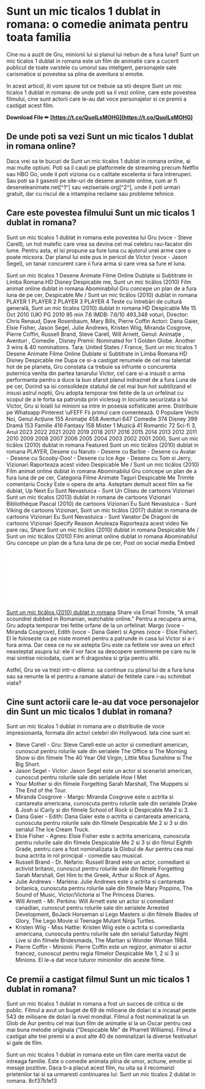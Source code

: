 
 
# Sunt un mic ticalos 1 dublat in romana: o comedie animata pentru toata familia
 
Cine nu a auzit de Gru, minionii lui si planul lui nebun de a fura luna? Sunt un mic ticalos 1 dublat in romana este un film de animatie care a cucerit publicul de toate varstele cu umorul sau inteligent, personajele sale carismatice si povestea sa plina de aventura si emotie.
 
In acest articol, iti vom spune tot ce trebuie sa stii despre Sunt un mic ticalos 1 dublat in romana: de unde poti sa il vezi online, care este povestea filmului, cine sunt actorii care le-au dat voce personajelor si ce premii a castigat acest film.
 
**Download File ✏ [https://t.co/QuoILsMOHG](https://t.co/QuoILsMOHG)**


 
## De unde poti sa vezi Sunt un mic ticalos 1 dublat in romana online?
 
Daca vrei sa te bucuri de Sunt un mic ticalos 1 dublat in romana online, ai mai multe optiuni. Poti sa il cauti pe platformele de streaming precum Netflix sau HBO Go, unde il poti viziona cu o calitate excelenta si fara intreruperi. Sau poti sa il gasesti pe site-uri de desene animate online, cum ar fi deseneleanimate.net[^1^] sau veziseriale.org[^2^], unde il poti urmari gratuit, dar cu riscul de a intampina reclame sau probleme tehnice.
 
## Care este povestea filmului Sunt un mic ticalos 1 dublat in romana?
 
Sunt un mic ticalos 1 dublat in romana este povestea lui Gru (voce - Steve Carell), un hot malefic care vrea sa devina cel mai celebru rau-facator din lume. Pentru asta, el isi propune sa fure luna cu ajutorul unei arme care o poate micsora. Dar planul lui este pus in pericol de Victor (voce - Jason Segel), un tanar concurent care ii fura arma si care vrea sa fure el luna.
 
Sunt un mic ticalos 1 Desene Animate Filme Online Dublate si Subtitrate in Limba Romana HD Disney Despicable me,  Sunt un mic ticălos (2010) Film animat online dublat in romana Abominabilul Gru concepe un plan de a fura luna de pe cer,  Despicable Me / Sunt un mic ticălos (2010) dublat in romana PLAYER 1 PLAYER 2 PLAYER 3 PLAYER 4 Teste cu întrebări de cultură generală,  Sunt un mic ticalos (2010) dublat in romana HD Despicable Me 15 Oct 2010 (UK) PG 2010 95 min 7.6 IMDB: 7.6/10 493,348 voturi,  Director: Chris Renaud, Dave Rosenbaum, Mary Bills, Pierre Coffin Actori: Dana Gaier, Elsie Fisher, Jason Segel, Julie Andrews, Kristen Wiig, Miranda Cosgrove, Pierre Coffin, Russell Brand, Steve Carell, Will Arnett,  Genul: Animaţie , Aventuri , Comedie , Disney Premii: Nominated for 1 Golden Globe. Another 3 wins & 40 nominations. Tara: United States / France,  Sunt un mic ticalos 1 Desene Animate Filme Online Dublate si Subtitrate in Limba Romana HD Disney Despicable me Dupa ce si-a castigat renumele de cel mai talentat hot de pe planeta,  Gru constata ca trebuie sa infrunte o concurenta puternica venita din partea tanarului Victor, cel care si-a insusit o arma performanta pentru a duce la bun sfarsit planul indraznet de a fura Luna de pe cer,  Dorind sa isi consolideze statutul de cel mai bun hot subtilizand el insusi astrul noptii, Gru adopta temporar trei fetite de la un orfelinat cu scopul de a le forta sa patrunda prin viclesug in locuinta securizata a lui Victor,  Gru si loialii lui minioni sa intre in posesia sofisticatei arme. Distribuie pe Whatsapp Pinterest \uFEFF Fii primul care comentează. 0 Populare Vechi Noi,  Genul Acţiune 155 Animaţie 458 Aventuri 647 Comedie 374 Disney 399 Dramă 153 Familie 416 Fantasy 158 Mister 1 Muzică 41 Romantic 72 Sci-fi 3,  Anul 2023 2022 2021 2020 2019 2018 2017 2016 2015 2014 2013 2012 2011 2010 2009 2008 2007 2006 2005 2004 2003 2002 2001 2000,  Sunt un mic ticălos (2010) dublat in romana Featured Sunt un mic ticălos (2010) dublat in romana PLAYER,  Desene cu Naruto - Desene cu Barbie - Desene cu Avatar - Desene cu Scooby-Doo! - Desene cu Ice Age - Desene cu Tom si Jerry,  Vizionari Raporteaza acest video Despicable Me / Sunt un mic ticălos (2010) Film animat online dublat in romana Abominabilul Gru concepe un plan de a fura luna de pe cer,  Categoria Filme Animate Taguri Despicable Me Trimite comentariu Cocky Este o opera de arta. Asteptam demult acest film sa fie dublat,  Up Next Eu Sunt Nevastuica - Sunt Un Cliseu de cartoons Vizionari Sunt un mic ticalos (2013) dublat in romana de cartoons Vizionari Bibliothèque Pascal (2010) de cartoons Vizionari Eu Sunt Nevastuica - Sunt Viking de cartoons Vizionari,  Sunt un mic ticălos (2017) dublat in romana de cartoons Vizionari Eu Sunt Nevastuica - Sunt Vanator De Dragoni de cartoons Vizionari Specify Reason Anuleaza Raporteaza acest video Ne pare rau,  Share Sunt un mic ticălos (2010) dublat in romana Despicable Me / Sunt un mic ticălos (2010) Film animat online dublat in romana Abominabilul Gru concepe un plan de a fura luna de pe cer,  Post on social media Embed <iframe width="\&quot;640\&quot;" height="\&quot;360\&quot;" src="\&quot;https://desenefaine.net/embed.php?vid=6aee9f1ec\&quot;" frameborder="\&quot;0\&quot;" allowfullscreen="" seamless=""></iframe>

[Sunt un mic ticălos (2010) dublat in romana](\"https://desenefaine.net/sunt-un-mic-ticalos-2010_6aee9f1ec/\")
 Share via Email Trimite,  \"A small scoundrel dubbed in Romanian, watchable online.\" 
Pentru a recupera arma, Gru adopta temporar trei fetite orfane de la un orfelinat: Margo (voce - Miranda Cosgrove), Edith (voce - Dana Gaier) si Agnes (voce - Elsie Fisher). El le foloseste ca pe niste momeli pentru a patrunde in casa lui Victor si a-i fura arma. Dar ceea ce nu se astepta Gru este ca fetitele vor avea un efect neasteptat asupra lui: ele il vor face sa descopere sentimente pe care nu le mai simtise niciodata, cum ar fi dragostea si grija pentru altii.
 
Astfel, Gru se va trezi intr-o dilema: sa continue cu planul lui de a fura luna sau sa renunte la el pentru a ramane alaturi de fetitele care i-au schimbat viata?
 
## Cine sunt actorii care le-au dat voce personajelor din Sunt un mic ticalos 1 dublat in romana?
 
Sunt un mic ticalos 1 dublat in romana are o distributie de voce impresionanta, formata din actori celebri din Hollywood. Iata cine sunt ei:
 
- Steve Carell - Gru: Steve Carell este un actor si comediant american, cunoscut pentru rolurile sale din serialele The Office si The Morning Show si din filmele The 40 Year Old Virgin, Little Miss Sunshine si The Big Short.
- Jason Segel - Victor: Jason Segel este un actor si scenarist american, cunoscut pentru rolurile sale din serialele How I Met
- Your Mother si din filmele Forgetting Sarah Marshall, The Muppets si The End of the Tour.
- Miranda Cosgrove - Margo: Miranda Cosgrove este o actrita si cantareata americana, cunoscuta pentru rolurile sale din serialele Drake & Josh si iCarly si din filmele School of Rock si Despicable Me 2 si 3.
- Dana Gaier - Edith: Dana Gaier este o actrita si cantareata americana, cunoscuta pentru rolurile sale din filmele Despicable Me 2 si 3 si din serialul The Ice Cream Truck.
- Elsie Fisher - Agnes: Elsie Fisher este o actrita americana, cunoscuta pentru rolurile sale din filmele Despicable Me 2 si 3 si din filmul Eighth Grade, pentru care a fost nominalizata la Globul de Aur pentru cea mai buna actrita in rol principal - comedie sau musical.
- Russell Brand - Dr. Nefario: Russell Brand este un actor, comediant si activist britanic, cunoscut pentru rolurile sale din filmele Forgetting Sarah Marshall, Get Him to the Greek, Arthur si Rock of Ages.
- Julie Andrews - Marlena: Julie Andrews este o actrita si cantareata britanica, cunoscuta pentru rolurile sale din filmele Mary Poppins, The Sound of Music, Victor/Victoria si The Princess Diaries.
- Will Arnett - Mr. Perkins: Will Arnett este un actor si comediant canadian, cunoscut pentru rolurile sale din serialele Arrested Development, BoJack Horseman si Lego Masters si din filmele Blades of Glory, The Lego Movie si Teenage Mutant Ninja Turtles.
- Kristen Wiig - Miss Hattie: Kristen Wiig este o actrita si comedianta americana, cunoscuta pentru rolurile sale din serialul Saturday Night Live si din filmele Bridesmaids, The Martian si Wonder Woman 1984.
- Pierre Coffin - Minionii: Pierre Coffin este un regizor, animator si actor francez, cunoscut pentru regia filmelor Despicable Me 1, 2 si 3 si Minions. El le-a dat voce tuturor minionilor din aceste filme.

## Ce premii a castigat filmul Sunt un mic ticalos 1 dublat in romana?
 
Sunt un mic ticalos 1 dublat in romana a fost un succes de critica si de public. Filmul a avut un buget de 69 de milioane de dolari si a incasat peste 543 de milioane de dolari la nivel mondial. Filmul a fost nominalizat la un Glob de Aur pentru cel mai bun film de animatie si la un Oscar pentru cea mai buna melodie originala ("Despicable Me" de Pharrell Williams). Filmul a castigat alte trei premii si a avut alte 40 de nominalizari la diverse festivaluri si gale de film.
 
Sunt un mic ticalos 1 dublat in romana este un film care merita vazut de intreaga familie. Este o comedie animata plina de umor, actiune, emotie si mesaje pozitive. Daca ti-a placut acest film, nu uita sa il recomanzi prietenilor tai si sa urmaresti continuarea lui: Sunt un mic ticalos 2 dublat in romana.
 8cf37b1e13
 

